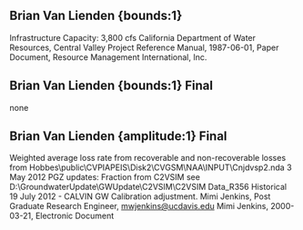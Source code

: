 ## Brian Van Lienden {bounds:1} 
Infrastructure Capacity: 3,800 cfs
California Department of Water Resources, Central Valley Project Reference Manual, 1987-06-01, Paper Document, Resource Management International, Inc.

## Brian Van Lienden {bounds:1} Final
none

## Brian Van Lienden {amplitude:1} Final
Weighted average loss rate from recoverable and non-recoverable losses from Hobbes\public\CVPIAPEIS\Disk2\CVGSM\NAA\INPUT\Cnjdvsp2.nda    3 May 2012 PGZ updates: Fraction from C2VSIM see D:\GroundwaterUpdate\GWUpdate\C2VSIM\C2VSIM Data_R356 Historical       19 July 2012 - CALVIN GW Calibration adjustment.
Mimi Jenkins, Post Graduate Research Engineer, mwjenkins@ucdavis.edu
Mimi Jenkins, 2000-03-21, Electronic Document
